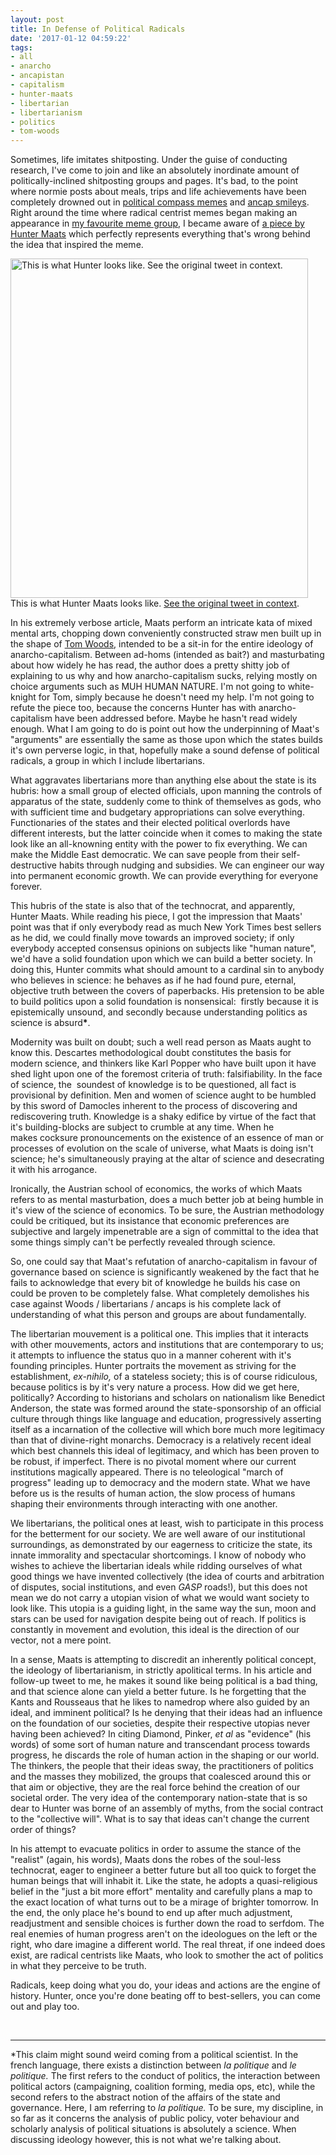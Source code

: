 ```yaml
---
layout: post
title: In Defense of Political Radicals
date: '2017-01-12 04:59:22'
tags:
- all
- anarcho
- ancapistan
- capitalism
- hunter-maats
- libertarian
- libertarianism
- politics
- tom-woods
---
```


Sometimes, life imitates shitposting. Under the guise of conducting research, I've come to join and like an absolutely inordinate amount of politically-inclined shitposting groups and pages. It's bad, to the point where normie posts about meals, trips and life achievements have been completely drowned out in <a href="http://knowyourmeme.com/memes/political-compass">political compass memes</a> and <a href="http://knowyourmeme.com/memes/subcultures/anarcho-capitalism">ancap smileys</a>. Right around the time where radical centrist memes began making an appearance in <a href="https://www.facebook.com/groups/1746526505589609/?fref=nf">my favourite meme group</a>, I became aware of <a href="http://www.mixedmentalarts.club/single-post/2016/12/16/Anarcho-Capitalism-What-Happens-When-Piggy-Visits-His-Fantasy-Island">a piece by Hunter Maats</a> which perfectly represents everything that's wrong behind the idea that inspired the meme.

<a href="https://maximerousseau.files.wordpress.com/2017/01/screen-shot-2017-01-11-at-10-58-58-pm.png"><img class="size-full wp-image-1172" src="https://maximerousseau.files.wordpress.com/2017/01/screen-shot-2017-01-11-at-10-58-58-pm.png" alt="This is what Hunter looks like. See the original tweet in context. " width="476" height="543" /></a> This is what Hunter Maats looks like. <a href="https://twitter.com/max302/status/810710069729959936">See the original tweet in context</a>.

In his extremely verbose article, Maats perform an intricate kata of mixed mental arts, chopping down conveniently constructed straw men built up in the shape of <a href="http://tomwoods.com">Tom Woods</a>, intended to be a sit-in for the entire ideology of anarcho-capitalism. Between ad-homs (intended as bait?) and masturbating about how widely he has read, the author does a pretty shitty job of explaining to us why and how anarcho-capitalism sucks, relying mostly on choice arguments such as MUH HUMAN NATURE. I'm not going to white-knight for Tom, simply because he doesn't need my help. I'm not going to refute the piece too, because the concerns Hunter has with anarcho-capitalism have been addressed before. Maybe he hasn't read widely enough. What I am going to do is point out how the underpinning of Maat's "arguments" are essentially the same as those upon which the states builds it's own perverse logic, in that, hopefully make a sound defense of political radicals, a group in which I include libertarians.

What aggravates libertarians more than anything else about the state is its hubris: how a small group of elected officials, upon manning the controls of apparatus of the state, suddenly come to think of themselves as gods, who with sufficient time and budgetary appropriations can solve everything. Functionaries of the states and their elected political overlords have different interests, but the latter coincide when it comes to making the state look like an all-knowning entity with the power to fix everything. We can make the Middle East democratic. We can save people from their self-destructive habits through nudging and subsidies. We can engineer our way into permanent economic growth. We can provide everything for everyone forever.

This hubris of the state is also that of the technocrat, and apparently, Hunter Maats. While reading his piece, I got the impression that Maats' point was that if only everybody read as much New York Times best sellers as he did, we could finally move towards an improved society; if only everybody accepted consensus opinions on subjects like "human nature", we'd have a solid foundation upon which we can build a better society. In doing this, Hunter commits what should amount to a cardinal sin to anybody who believes in science: he behaves as if he had found pure, eternal, objective truth between the covers of paperbacks. His pretension to be able to build politics upon a solid foundation is nonsensical:  firstly because it is epistemically unsound, and secondly because understanding politics as science is absurd<strong>*</strong>.

Modernity was built on doubt; such a well read person as Maats aught to know this. Descartes methodological doubt constitutes the basis for modern science, and thinkers like Karl Popper who have built upon it have shed light upon one of the foremost criteria of truth: falsifiability. In the face of science, the  soundest of knowledge is to be questioned, all fact is provisional by definition. Men and women of science aught to be humbled by this sword of Damocles inherent to the process of discovering and rediscovering truth. Knowledge is a shaky edifice by virtue of the fact that it's building-blocks are subject to crumble at any time. When he makes cocksure pronouncements on the existence of an essence of man or processes of evolution on the scale of universe, what Maats is doing isn't science; he's simultaneously praying at the altar of science and desecrating it with his arrogance.

Ironically, the Austrian school of economics, the works of which Maats refers to as mental masturbation, does a much better job at being humble in it's view of the science of economics. To be sure, the Austrian methodology could be critiqued, but its insistance that economic preferences are subjective and largely impenetrable are a sign of committal to the idea that some things simply can't be perfectly revealed through science.

So, one could say that Maat's refutation of anarcho-capitalism in favour of governance based on science is significantly weakened by the fact that he fails to acknowledge that every bit of knowledge he builds his case on could be proven to be completely false. What completely demolishes his case against Woods / libertarians / ancaps is his complete lack of understanding of what this person and groups are about fundamentally.

The libertarian mouvement is a political one. This implies that it interacts with other mouvements, actors and institutions that are contemporary to us; it attempts to influence the status quo in a manner coherent with it's founding principles. Hunter portraits the movement as striving for the establishment, <em>ex-nihilo, </em>of a stateless society; this is of course ridiculous, because politics is by it's very nature a process. How did we get here, politically? According to historians and scholars on nationalism like Benedict Anderson, the state was formed around the state-sponsorship of an official culture through things like language and education, progressively asserting itself as a incarnation of the collective will which bore much more legitimacy than that of divine-right monarchs. Democracy is a relatively recent ideal which best channels this ideal of legitimacy, and which has been proven to be robust, if imperfect. There is no pivotal moment where our current institutions magically appeared. There is no teleological "march of progress" leading up to democracy and the modern state. What we have before us is the results of human action, the slow process of humans shaping their environments through interacting with one another.

We libertarians, the political ones at least, wish to participate in this process for the betterment for our society. We are well aware of our institutional surroundings, as demonstrated by our eagerness to criticize the state, its innate immorality and spectacular shortcomings. I know of nobody who wishes to achieve the libertarian ideals while ridding ourselves of what good things we have invented collectively (the idea of courts and arbitration of disputes, social institutions, and even *GASP* roads!), but this does not mean we do not carry a utopian vision of what we would want society to look like. This utopia is a guiding light, in the same way the sun, moon and stars can be used for navigation despite being out of reach. If politics is constantly in movement and evolution, this ideal is the direction of our vector, not a mere point.

In a sense, Maats is attempting to discredit an inherently political concept, the ideology of libertarianism, in strictly apolitical terms. In his article and follow-up tweet to me, he makes it sound like being political is a bad thing, and that science alone can yield a better future. Is he forgetting that the Kants and Rousseaus that he likes to namedrop where also guided by an ideal, and imminent political? Is he denying that their ideas had an influence on the foundation of our societies, despite their respective utopias never having been achieved? In citing Diamond, Pinker, <em>et al</em> as "evidence" (his words) of some sort of human nature and transcendant process towards progress, he discards the role of human action in the shaping or our world. The thinkers, the people that their ideas sway, the practitioners of politics and the masses they mobilized, the groups that coalesced around this or that aim or objective, they are the real force behind the creation of our societal order. The very idea of the contemporary nation-state that is so dear to Hunter was borne of an assembly of myths, from the social contract to the "collective will". What is to say that ideas can't change the current order of things?

In his attempt to evacuate politics in order to assume the stance of the "realist" (again, his words), Maats dons the robes of the soul-less technocrat, eager to engineer a better future but all too quick to forget the human beings that will inhabit it. Like the state, he adopts a quasi-religious belief in the "just a bit more effort" mentality and carefully plans a map to the exact location of what turns out to be a mirage of brighter tomorrow. In the end, the only place he's bound to end up after much adjustment, readjustment and sensible choices is further down the road to serfdom. The real enemies of human progress aren't on the ideologues on the left or the right, who dare imagine a different world. The real threat, if one indeed does exist, are radical centrists like Maats, who look to smother the act of politics in what they perceive to be truth.

Radicals, keep doing what you do, your ideas and actions are the engine of history. Hunter, once you're done beating off to best-sellers, you can come out and play too.

&nbsp;

<hr />

*This claim might sound weird coming from a political scientist. In the french language, there exists a distinction between <em>la politique </em>and <em>le politique. </em>The first refers to the conduct of politics, the interaction between political actors (campaigning, coalition forming, media ops, etc), while the second refers to the abstract notion of the affairs of the state and governance. Here, I am referring to <em>la politique.</em> To be sure, my discipline, in so far as it concerns the analysis of public policy, voter behaviour and scholarly analysis of political situations is absolutely a science. When discussing ideology however, this is not what we're talking about.